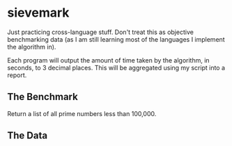 # sievemark

Just practicing cross-language stuff. Don't treat this as objective benchmarking
data (as I am still learning most of the languages I implement the algorithm in).

Each program will output the amount of time taken by the algorithm, in seconds,
to 3 decimal places. This will be aggregated using my script into a report.

## The Benchmark

Return a list of all prime numbers less than 100,000.

## The Data

